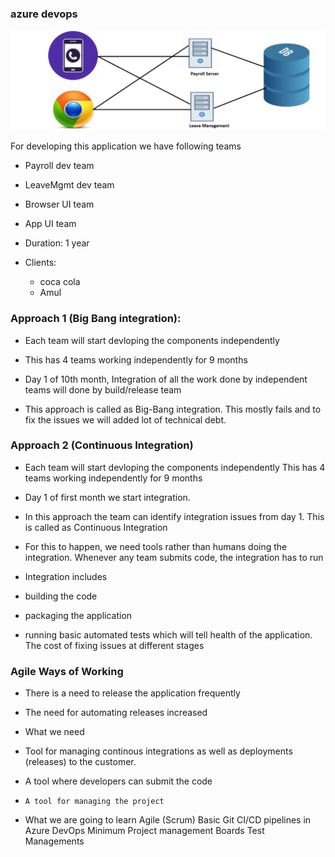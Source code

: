 ### azure devops

![images](./images/1.png)

For developing this application we have following teams

* Payroll dev team

* LeaveMgmt dev team
* Browser UI team
* App UI team
* Duration: 1 year
* Clients:
  * coca cola
  * Amul

### Approach 1 (Big Bang integration):

* Each team will start devloping the components independently

* This has 4 teams working independently for 9 months

* Day 1 of 10th month, Integration of all the work done by independent teams 
will done by build/release team

* This approach is called as Big-Bang integration. This mostly fails and to fix the issues we will added lot of technical debt.

### Approach 2 (Continuous Integration)

* Each team will start devloping the components independently
This has 4 teams working independently for 9 months
* Day 1 of first month we start integration.

* In this approach the team can identify integration issues from day 1.
This is called as Continuous Integration

* For this to happen, we need tools rather than humans doing the integration.
Whenever any team submits code, the integration has to run

* Integration includes

* building the code

* packaging the application

* running basic automated tests which will tell health of the application.
The cost of fixing issues at different stages

### Agile Ways of Working

* There is a need to release the application frequently

* The need for automating releases increased

* What we need

* Tool for managing continous integrations as well as deployments (releases) to the customer.

*    A tool where developers can submit the code
*     A tool for managing the project
* What we are going to learn
     Agile (Scrum)
     Basic Git
     CI/CD pipelines in Azure DevOps
     Minimum Project management
     Boards
     Test Managements
    
